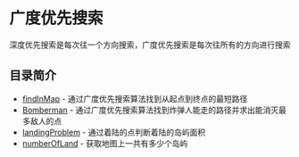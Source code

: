 # 广度优先搜索 
深度优先搜索是每次往一个方向搜索，广度优先搜索是每次往所有的方向进行搜索
## 目录简介
* [findInMap](https://github.com/Like-Drinking-water/algorithms/tree/master/breadthFirstSearch/findInMap) - 通过广度优先搜索算法找到从起点到终点的最短路径
* [Bomberman](https://github.com/Like-Drinking-water/algorithms/tree/master/breadthFirstSearch/Bomberman) - 通过广度优先搜索算法找到炸弹人能走的路径并求出能消灭最多敌人的点
* [landingProblem](https://github.com/Like-Drinking-water/algorithms/tree/master/breadthFirstSearch/landingProblem) - 通过着陆的点判断着陆的岛屿面积
* [numberOfLand](https://github.com/Like-Drinking-water/algorithms/tree/master/breadthFirstSearch/numberOfLand) - 获取地图上一共有多少个岛屿
